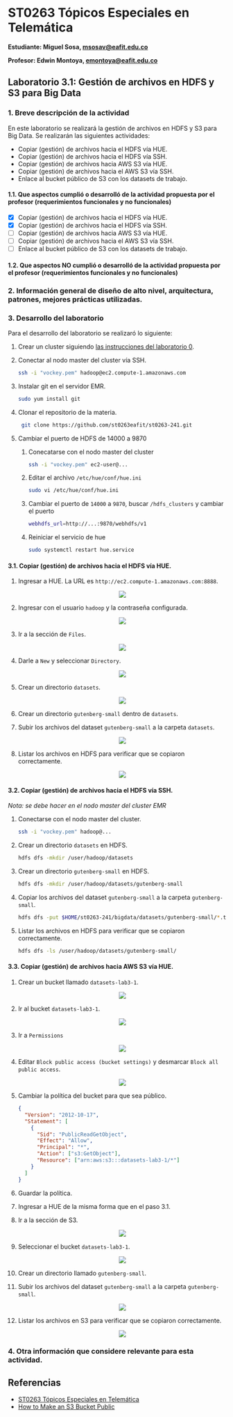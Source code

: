 # ST0263 Tópicos Especiales en Telemática

**Estudiante: Miguel Sosa, msosav@eafit.edu.co**

**Profesor: Edwin Montoya, emontoya@eafit.edu.co**

## Laboratorio 3.1: Gestión de archivos en HDFS y S3 para Big Data

### 1. Breve descripción de la actividad

En este laboratorio se realizará la gestión de archivos en HDFS y S3 para Big Data. Se realizarán las siguientes actividades:

- Copiar (gestión) de archivos hacia el HDFS vía HUE.
- Copiar (gestión) de archivos hacia el HDFS vía SSH.
- Copiar (gestión) de archivos hacia AWS S3 vía HUE.
- Copiar (gestión) de archivos hacia el AWS S3 vía SSH.
- Enlace al bucket público de S3 con los datasets de trabajo.

#### 1.1. Que aspectos cumplió o desarrolló de la actividad propuesta por el profesor (requerimientos funcionales y no funcionales)

- [x] Copiar (gestión) de archivos hacia el HDFS vía HUE.
- [x] Copiar (gestión) de archivos hacia el HDFS vía SSH.
- [ ] Copiar (gestión) de archivos hacia AWS S3 vía HUE.
- [ ] Copiar (gestión) de archivos hacia el AWS S3 vía SSH.
- [ ] Enlace al bucket público de S3 con los datasets de trabajo.

#### 1.2. Que aspectos NO cumplió o desarrolló de la actividad propuesta por el profesor (requerimientos funcionales y no funcionales)

### 2. Información general de diseño de alto nivel, arquitectura, patrones, mejores prácticas utilizadas.

### 3. Desarrollo del laboratorio

Para el desarrollo del laboratorio se realizaró lo siguiente:

1. Crear un cluster siguiendo [las instrucciones del laboratorio 0](https://github.com/st0263eafit/st0263-241/tree/main/bigdata/00-lab-aws-emr).

1. Conectar al nodo master del cluster vía SSH.

   ```bash
   ssh -i "vockey.pem" hadoop@ec2.compute-1.amazonaws.com
   ```

1. Instalar git en el servidor EMR.

   ```bash
   sudo yum install git
   ```

1. Clonar el repositorio de la materia.

   ```bash
    git clone https://github.com/st0263eafit/st0263-241.git
   ```

1. Cambiar el puerto de HDFS de 14000 a 9870

   1. Conecatarse con el nodo master del cluster

      ```bash
      ssh -i "vockey.pem" ec2-user@...
      ```

   1. Editar el archivo `/etc/hue/conf/hue.ini`

      ```bash
      sudo vi /etc/hue/conf/hue.ini
      ```

   1. Cambiar el puerto de `14000` a `9870`, buscar `/hdfs_clusters` y cambiar el puerto

      ```bash
      webhdfs_url=http://...:9870/webhdfs/v1
      ```

   1. Reiniciar el servicio de hue

      ```bash
      sudo systemctl restart hue.service
      ```

#### 3.1. Copiar (gestión) de archivos hacia el HDFS vía HUE.

1.  Ingresar a HUE. La URL es `http://ec2.compute-1.amazonaws.com:8888`.

    <p align="center">
    <img src="https://github.com/msosav/msosav-st0263/assets/85181687/c047ebe8-56f5-47c1-8f33-181a5ba94601">
    </p>

1.  Ingresar con el usuario `hadoop` y la contraseña configurada.

    <p align="center">
    <img src="https://github.com/msosav/msosav-st0263/assets/85181687/4271e68c-81a1-4621-afea-82749e869249" />
    </p>

1.  Ir a la sección de `Files`.

    <p align="center">
    <img src="https://github.com/msosav/msosav-st0263/assets/85181687/1e50a81b-a9a7-4848-b84e-0de520b88cac" />
    </p>

1.  Darle a `New` y seleccionar `Directory`.

    <p align="center">
    <img src="https://github.com/msosav/msosav-st0263/assets/85181687/0e7e12b9-7790-45e2-a232-71cede7f237c" />
    </p>

1.  Crear un directorio `datasets`.

    <p align="center">
    <img src="https://github.com/msosav/msosav-st0263/assets/85181687/5455d9fd-602a-4de3-a992-7675fdd691ca" />
    </p>

1.  Crear un directorio `gutenberg-small` dentro de `datasets`.

1.  Subir los archivos del dataset `gutenberg-small` a la carpeta `datasets`.

    <p align="center">
    <img src="https://github.com/msosav/msosav-st0263/assets/85181687/8ddc553d-d5a1-4bf9-99be-64b04731aef0" />
    </p>

1.  Listar los archivos en HDFS para verificar que se copiaron correctamente.

    <p align="center">
    <img src="https://github.com/msosav/msosav-st0263/assets/85181687/a0fbc36b-ceae-4ce0-9f3f-35cc6c4ba45e" />
    </p>

#### 3.2. Copiar (gestión) de archivos hacia el HDFS vía SSH.

_Nota: se debe hacer en el nodo master del cluster EMR_

1. Conectarse con el nodo master del cluster.

   ```bash
   ssh -i "vockey.pem" hadoop@...
   ```

1. Crear un directorio `datasets` en HDFS.

   ```bash
   hdfs dfs -mkdir /user/hadoop/datasets
   ```

1. Crear un directorio `gutenberg-small` en HDFS.

   ```bash
   hdfs dfs -mkdir /user/hadoop/datasets/gutenberg-small
   ```

1. Copiar los archivos del dataset `gutenberg-small` a la carpeta `gutenberg-small`.

   ```bash
   hdfs dfs -put $HOME/st0263-241/bigdata/datasets/gutenberg-small/*.txt /user/hadoop/datasets/gutenberg-small/
   ```

1. Listar los archivos en HDFS para verificar que se copiaron correctamente.

   ```bash
   hdfs dfs -ls /user/hadoop/datasets/gutenberg-small/
   ```

#### 3.3. Copiar (gestión) de archivos hacia AWS S3 vía HUE.

1.  Crear un bucket llamado `datasets-lab3-1`.

    <p align="center">
    <img src="https://github.com/msosav/msosav-st0263/assets/85181687/bb6a7796-8e55-410b-a35e-1e2c71a5a36a" />
    </p>

1.  Ir al bucket `datasets-lab3-1`.

    <p align="center">
    <img src="https://github.com/msosav/msosav-st0263/assets/85181687/af5fbe68-19d2-47dc-8229-f33055270779" />
    </p>

1.  Ir a `Permissions`

    <p align="center">
    <img src="https://github.com/msosav/msosav-st0263/assets/85181687/233197ed-af1f-4f9f-9e68-38effed6efba" />
    </p>

1.  Editar `Block public access (bucket settings)` y desmarcar `Block all public access`.

    <p align="center">
    <img src="https://github.com/msosav/msosav-st0263/assets/85181687/86c1f229-6825-4b22-a2c2-e70ff4d8ebcd" />
    </p>

1.  Cambiar la política del bucket para que sea público.

    ```json
    {
      "Version": "2012-10-17",
      "Statement": [
        {
          "Sid": "PublicReadGetObject",
          "Effect": "Allow",
          "Principal": "*",
          "Action": ["s3:GetObject"],
          "Resource": ["arn:aws:s3:::datasets-lab3-1/*"]
        }
      ]
    }
    ```

1.  Guardar la política.

1.  Ingresar a HUE de la misma forma que en el paso 3.1.

1.  Ir a la sección de S3.

    <p align="center">
    <img src="https://github.com/msosav/msosav-st0263/assets/85181687/9bb98e5e-0b00-4ef1-b137-e9319e1aeed3" />
    </p>

1.  Seleccionar el bucket `datasets-lab3-1`.

    <p align="center">
    <img src="https://github.com/msosav/msosav-st0263/assets/85181687/c1b45f61-ebe4-47b6-8cb3-921d251e8f6e" />
    </p>

1.  Crear un directorio llamado `gutenberg-small`.

1.  Subir los archivos del dataset `gutenberg-small` a la carpeta `gutenberg-small`.

    <p align="center">
    <img src="https://github.com/msosav/msosav-st0263/assets/85181687/98788b09-721a-431b-be18-b5490e00372b" />
    </p>

1.  Listar los archivos en S3 para verificar que se copiaron correctamente.

    <p align="center">
    <img src="https://github.com/msosav/msosav-st0263/assets/85181687/c03de421-d920-45a2-8685-0442fd943a31" />
    </p>

### 4. Otra información que considere relevante para esta actividad.

## Referencias

- [ST0263 Tópicos Especiales en Telemática]()
- [How to Make an S3 Bucket Public](https://saturncloud.io/blog/how-to-make-an-s3-bucket-public/)
